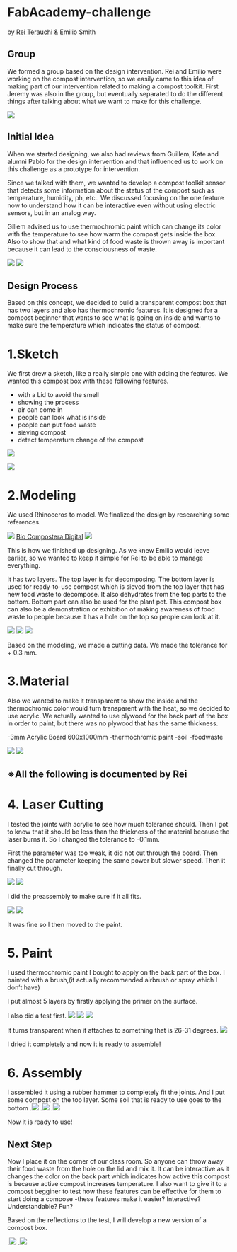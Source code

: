 # FabAcademy-challenge

by [Rei Terauchi](https://terauchi-rei.github.io/mdefweb/) & Emilio Smith

## Group
We formed a group based on the design intervention. Rei and Emilio were working on the compost intervention, so we easily came to this idea of making part of our intervention related to making a compost toolkit.
First Jeremy was also in the group, but eventually separated to do the different things after talking about what we want to make for this challenge.

![](../images/group.jpg)

## Initial Idea
When we started designing, we also had reviews from Guillem, Kate and alumni Pablo for the design intervention and that influenced us to work on this challenge as a prototype for intervention.

Since we talked with them, we wanted to develop a compost toolkit sensor that detects some information about the status of the compost such as temperature, humidity, ph, etc.. We discussed focusing on the one feature now to understand how it can be interactive even without using electric sensors, but in an analog way.  

Gillem advised us to use thermochromic paint which can change its color with the temperature to see how warm the compost gets inside the box. Also to show that and what kind of food waste is thrown away is important because it can lead to the consciousness of waste.


![](/images/refs.jpg)
![](/images/guillem.jpg)

## Design Process
Based on this concept, we decided to build a transparent compost box that has two layers and also has thermochromic features. It is designed for a compost beginner that wants to see what is going on inside and wants to make sure the temperature which indicates the status of compost.

# 1.Sketch

We first drew a sketch, like a really simple one with adding the features.
We wanted this compost box with these following features.

- with a Lid to avoid the smell
- showing the process
- air can come in
- people can look what is inside
- people can put food waste
- sieving compost
- detect temperature change of the compost

![](/images/1.jpeg)

![](/images/2.jpeg)


# 2.Modeling

We used Rhinoceros to model. We finalized the design by researching some references.

![](/images/bio.jpg)
[Bio Compostera Digital](http://www.fablab.uchile.cl/proyectos/455/biocompostera-digital/)
![](/images/layer.jpg)

This is how we finished up designing. As we knew Emilio would leave earlier, so we wanted to keep it simple for Rei to be able to  manage everything.

It has two layers. The top layer is for decomposing. The bottom layer is used for ready-to-use compost which is sieved from the top layer that has new food waste to decompose. It also dehydrates from the top parts to the bottom. Bottom part can also be used for the plant pot.
This compost box can also be a demonstration or exhibition of making awareness of food waste to people because it has a hole on the top so people can look at it.

![](/images/model.jpg)
![](/images/cut.jpg)
![](/images/3.jpeg)

Based on the modeling, we made a cutting data. We made the tolerance for + 0.3 mm.

# 3.Material

Also we wanted to make it transparent to show the inside and the thermochromic color would turn transparent with the heat, so we decided to use acrylic. We actually wanted to use plywood for the back part of the box in order to paint, but there was no plywood that has the same thickness.

-3mm Acrylic Board 600x1000mm
-thermochromic paint
-soil
-foodwaste

![](/images/S__4431879.jpg)
![](/images/S__4431891.jpg)

## ※All the following is documented by Rei

# 4. Laser Cutting

I tested the joints with acrylic to see how much tolerance should. Then I got to know that it should be less than the thickness of the material because the laser burns it. So I changed the tolerance to -0.1mm.

First the parameter was too weak, it did not cut through the board. Then changed the parameter keeping the same power but slower speed. Then it finally cut through.

![](/images/S__4431880.jpg)
![](/images/S__4431885.jpg)

I did the preassembly to make sure if it all fits.

![](/images/S__4431889.jpg)
![](/images/S__4431890.jpg)

It was fine so I then moved to the paint.

# 5. Paint

I used thermochromic paint I bought to apply on the back part of the box. I painted with a brush,(it actually recommended airbrush or spray which I don’t have)

I put almost 5 layers by firstly applying the primer on the surface.

I also did a test first.
![](/images/S__4431895.jpg)
![](/images/S__4431894.jpg)
![](/images/S__4431900.jpg)

It turns transparent when it attaches to something that is 26-31 degrees.
![](/images/S__4431909.jpg)

I dried it completely and now it is ready to assemble!

# 6. Assembly
 I assembled it using a rubber hammer to completely fit the joints.
And I put some compost on the top layer. Some soil that is ready to use goes to the bottom
.![](/images/S__4431902.jpg)
.![](/images/S__4431901.jpg)
.![](/images/S__4431905.jpg)

Now it is ready to use!

## Next Step

Now I place it on the corner of our class room. So anyone can throw away their food waste from the hole on the lid and mix it. It can be interactive as it changes the color on the back part which indicates how active this compost is because active compost increases temperature.
I also want to give it to a compost begginer to test how these features can be effective for them to start doing a compose -these features make it easier? Interactive? Understandable? Fun?

Based on the reflections to the test, I will develop a new version of a compost box.

.![](/images/74A214FD-1E8B-47FC-B62E-B4A079C6D372.jpg)
.![](/images/619CDB0E-4B08-4631-9270-84E70D4A134C.jpg)
